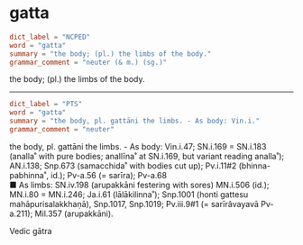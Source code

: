 # gatta

``` toml
dict_label = "NCPED"
word = "gatta"
summary = "the body; (pl.) the limbs of the body."
grammar_comment = "neuter (& m.) (sg.)"
```

the body; (pl.) the limbs of the body.

--------------------

``` toml
dict_label = "PTS"
word = "gatta"
summary = "the body, pl. gattāni the limbs. - As body: Vin.i."
grammar_comment = "neuter"
```

the body, pl. gattāni the limbs. \- As body: Vin.i.47; SN.i.169 = SN.i.183 (analla˚ with pure bodies; anallīna˚ at SN.i.169, but variant reading analla˚); AN.i.138; Snp.673 (samacchida˚ with bodies cut up); Pv.i.11#2 (bhinna\-pabhinna˚, id.); Pv\-a.56 (= sarīra); Pv\-a.68  
■ As limbs: SN.iv.198 (arupakkāni festering with sores) MN.i.506 (id.); MN.i.80 = MN.i.246; Ja.i.61 (lālākilinna˚); Snp.1001 (honti gattesu mahāpurisalakkhaṇā), Snp.1017, Snp.1019; Pv.iii.9#1 (= sarīrâvayavā Pv\-a.211); Mil.357 (arupakkāni).

Vedic gātra

